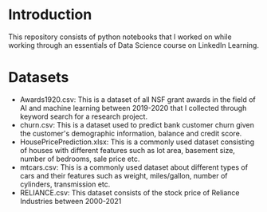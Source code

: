 # Introduction

This repository consists of python notebooks that I worked on while working through an essentials of Data Science course on LinkedIn Learning.

# Datasets

* Awards1920.csv: This is a dataset of all NSF grant awards in the field of AI and machine learning between 2019-2020 that I collected through keyword search for a research project.
* churn.csv: This is a dataset used to predict bank customer churn given the customer's demographic information, balance and credit score. 
* HousePricePrediction.xlsx: This is a commonly used dataset consisting of houses with different features such as lot area, basement size, number of bedrooms, sale price etc.
* mtcars.csv: This is a commonly used dataset about different types of cars and their features such as weight, miles/gallon, number of cylinders, transmission etc.
* RELIANCE.csv: This dataset consists of the stock price of Reliance Industries between 2000-2021

